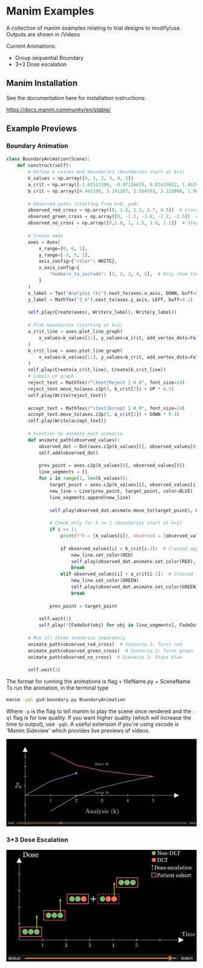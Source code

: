 # Manim Examples

A collection of manim examples relating to trial designs to modify/use. Outputs are shown in /Videos

Current Animations:

- Group sequential Boundary
- 3+3 Dose escalation

## Manim Installation

See the documentation here for installation instructions:

https://docs.manim.community/en/stable/


## Example Previews

### Boundary Animation

```python
class BoundaryAnimation(Scene):
    def construct(self):
        # Define k values and boundaries (boundaries start at k=1)
        k_values = np.array([0, 1, 2, 3, 4, 5])
        a_crit = np.array([-1.61511306, -0.07126633, 0.81610852, 1.46393433, 1.986610])  # No k=0 boundary
        b_crit = np.array([4.442196, 3.141107, 2.564703, 2.221098, 1.986610])  # No k=0 boundary

        # Observed paths (starting from k=0, y=0)
        observed_red_cross = np.array([0, 1.5, 2.3, 2.7, 4.5])  # Crosses upper boundary
        observed_green_cross = np.array([0, -1.2, -1.8, -2.2, -2.5])  # Crosses lower boundary
        observed_no_cross = np.array([0,1.8, 1, 1.5, 1.8, 2.1])  # Stays within bounds

        # Create axes
        axes = Axes(
            x_range=[0, 6, 1],
            y_range=[-3, 5, 1],
            axis_config={"color": WHITE},
            x_axis_config={
                "numbers_to_include": [1, 2, 3, 4, 5],  # Only show ticks for x values from 1 to 5
            }
        )
        x_label = Tex("Analysis (k)").next_to(axes.x_axis, DOWN, buff=0.5)
        y_label = MathTex("Z_k").next_to(axes.y_axis, LEFT, buff=0.1)
        
        self.play(Create(axes), Write(x_label), Write(y_label))

        # Plot boundaries (starting at k=1)
        a_crit_line = axes.plot_line_graph(
            x_values=k_values[1:], y_values=a_crit, add_vertex_dots=False, line_color=GREEN, stroke_width=4
        )
        b_crit_line = axes.plot_line_graph(
            x_values=k_values[1:], y_values=b_crit, add_vertex_dots=False, line_color=RED, stroke_width=4
        )
        self.play(Create(a_crit_line), Create(b_crit_line))
        # Labels on graph
        reject_text = MathTex(r"\text{Reject } H_0", font_size=24)
        reject_text.move_to(axes.c2p(3, b_crit[2]) + UP * 0.5)
        self.play(Write(reject_text))

        accept_text = MathTex(r"\text{Accept } H_0", font_size=24)
        accept_text.move_to(axes.c2p(3, a_crit[2]) + DOWN * 0.4)
        self.play(Write(accept_text))

        # Function to animate each scenario
        def animate_path(observed_values):
            observed_dot = Dot(axes.c2p(k_values[0], observed_values[0]), color=BLUE)
            self.add(observed_dot)

            prev_point = axes.c2p(k_values[0], observed_values[0])
            line_segments = []
            for i in range(1, len(k_values)):
                target_point = axes.c2p(k_values[i], observed_values[i])
                new_line = Line(prev_point, target_point, color=BLUE)
                line_segments.append(new_line)

                self.play(observed_dot.animate.move_to(target_point), Create(new_line), run_time=1)

                # Check only for k >= 1 (boundaries start at k=1)
                if i >= 1:
                    print(f"k = {k_values[i]}, observed = {observed_values[i]}, a_crit = {a_crit[i-1]}, b_crit = {b_crit[i-1]}")

                    if observed_values[i] > b_crit[i-1]:  # Crossed upper boundary
                        new_line.set_color(RED)
                        self.play(observed_dot.animate.set_color(RED), new_line.animate.set_color(RED), run_time=0.5)
                        break
                    elif observed_values[i] < a_crit[i-1]:  # Crossed lower boundary
                        new_line.set_color(GREEN)
                        self.play(observed_dot.animate.set_color(GREEN), new_line.animate.set_color(GREEN), run_time=0.5)
                        break

                prev_point = target_point

            self.wait(1)
            self.play(*[FadeOut(obj) for obj in line_segments], FadeOut(observed_dot))

        # Run all three scenarios separately
        animate_path(observed_red_cross)  # Scenario 1: Turns red
        animate_path(observed_green_cross)  # Scenario 2: Turns green
        animate_path(observed_no_cross)  # Scenario 3: Stays blue

        self.wait(2)
```

The format for running the animations is flag + fileName.py + SceneName
To run the animation, in the terminal type

```bash
manim -pql gsd-boundary.py BoundaryAnimation
```

Where `-p` is the flag to tell manim to play the scene once rendered and the `-ql` flag is for low quality. If you want higher quality (which will increase the time to output), use `-pqh`. A useful extension if you're using vscode is 'Manim Sideview' which provides live previews of videos.

![Manim Boundary Animation](/Images/Boundary_example.JPG)


### 3+3 Dose Escalation

![Manim Dose Escalation](/Images/threeplusthreedoseesc.JPG)
